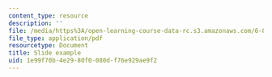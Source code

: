 ```yaml
---
content_type: resource
description: ''
file: /media/https%3A/open-learning-course-data-rc.s3.amazonaws.com/6-803-the-human-intelligence-enterprise-spring-2019/1e99f70b4e2980f0080df76e929ae9f2_MIT6_803S19_slide_example.pdf
file_type: application/pdf
resourcetype: Document
title: Slide example
uid: 1e99f70b-4e29-80f0-080d-f76e929ae9f2
---
```


